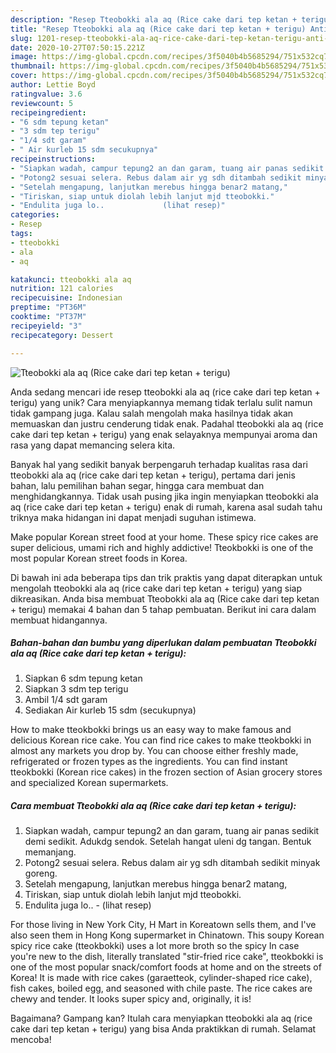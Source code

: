 ```yaml
---
description: "Resep Tteobokki ala aq (Rice cake dari tep ketan + terigu) Anti Gagal"
title: "Resep Tteobokki ala aq (Rice cake dari tep ketan + terigu) Anti Gagal"
slug: 1201-resep-tteobokki-ala-aq-rice-cake-dari-tep-ketan-terigu-anti-gagal
date: 2020-10-27T07:50:15.221Z
image: https://img-global.cpcdn.com/recipes/3f5040b4b5685294/751x532cq70/tteobokki-ala-aq-rice-cake-dari-tep-ketan-terigu-foto-resep-utama.jpg
thumbnail: https://img-global.cpcdn.com/recipes/3f5040b4b5685294/751x532cq70/tteobokki-ala-aq-rice-cake-dari-tep-ketan-terigu-foto-resep-utama.jpg
cover: https://img-global.cpcdn.com/recipes/3f5040b4b5685294/751x532cq70/tteobokki-ala-aq-rice-cake-dari-tep-ketan-terigu-foto-resep-utama.jpg
author: Lettie Boyd
ratingvalue: 3.6
reviewcount: 5
recipeingredient:
- "6 sdm tepung ketan"
- "3 sdm tep terigu"
- "1/4 sdt garam"
- " Air kurleb 15 sdm secukupnya"
recipeinstructions:
- "Siapkan wadah, campur tepung2 an dan garam, tuang air panas sedikit demi sedikit. Adukdg sendok. Setelah hangat uleni dg tangan. Bentuk memanjang."
- "Potong2 sesuai selera. Rebus dalam air yg sdh ditambah sedikit minyak goreng."
- "Setelah mengapung, lanjutkan merebus hingga benar2 matang,"
- "Tiriskan, siap untuk diolah lebih lanjut mjd tteobokki."
- "Endulita juga lo..             (lihat resep)"
categories:
- Resep
tags:
- tteobokki
- ala
- aq

katakunci: tteobokki ala aq 
nutrition: 121 calories
recipecuisine: Indonesian
preptime: "PT36M"
cooktime: "PT37M"
recipeyield: "3"
recipecategory: Dessert

---
```



![Tteobokki ala aq (Rice cake dari tep ketan + terigu)](https://img-global.cpcdn.com/recipes/3f5040b4b5685294/751x532cq70/tteobokki-ala-aq-rice-cake-dari-tep-ketan-terigu-foto-resep-utama.jpg)

Anda sedang mencari ide resep tteobokki ala aq (rice cake dari tep ketan + terigu) yang unik? Cara menyiapkannya memang tidak terlalu sulit namun tidak gampang juga. Kalau salah mengolah maka hasilnya tidak akan memuaskan dan justru cenderung tidak enak. Padahal tteobokki ala aq (rice cake dari tep ketan + terigu) yang enak selayaknya mempunyai aroma dan rasa yang dapat memancing selera kita.

Banyak hal yang sedikit banyak berpengaruh terhadap kualitas rasa dari tteobokki ala aq (rice cake dari tep ketan + terigu), pertama dari jenis bahan, lalu pemilihan bahan segar, hingga cara membuat dan menghidangkannya. Tidak usah pusing jika ingin menyiapkan tteobokki ala aq (rice cake dari tep ketan + terigu) enak di rumah, karena asal sudah tahu triknya maka hidangan ini dapat menjadi suguhan istimewa.

Make popular Korean street food at your home. These spicy rice cakes are super delicious, umami rich and highly addictive! Tteokbokki is one of the most popular Korean street foods in Korea.


Di bawah ini ada beberapa tips dan trik praktis yang dapat diterapkan untuk mengolah tteobokki ala aq (rice cake dari tep ketan + terigu) yang siap dikreasikan. Anda bisa membuat Tteobokki ala aq (Rice cake dari tep ketan + terigu) memakai 4 bahan dan 5 tahap pembuatan. Berikut ini cara dalam membuat hidangannya.

<!--inarticleads1-->

##### Bahan-bahan dan bumbu yang diperlukan dalam pembuatan Tteobokki ala aq (Rice cake dari tep ketan + terigu):

1. Siapkan 6 sdm tepung ketan
1. Siapkan 3 sdm tep terigu
1. Ambil 1/4 sdt garam
1. Sediakan  Air kurleb 15 sdm (secukupnya)


How to make tteokbokki brings us an easy way to make famous and delicious Korean rice cake. You can find rice cakes to make tteokbokki in almost any markets you drop by. You can choose either freshly made, refrigerated or frozen types as the ingredients. You can find instant tteokbokki (Korean rice cakes) in the frozen section of Asian grocery stores and specialized Korean supermarkets. 

<!--inarticleads2-->

##### Cara membuat Tteobokki ala aq (Rice cake dari tep ketan + terigu):

1. Siapkan wadah, campur tepung2 an dan garam, tuang air panas sedikit demi sedikit. Adukdg sendok. Setelah hangat uleni dg tangan. Bentuk memanjang.
1. Potong2 sesuai selera. Rebus dalam air yg sdh ditambah sedikit minyak goreng.
1. Setelah mengapung, lanjutkan merebus hingga benar2 matang,
1. Tiriskan, siap untuk diolah lebih lanjut mjd tteobokki.
1. Endulita juga lo.. -             (lihat resep)


For those living in New York City, H Mart in Koreatown sells them, and I&#39;ve also seen them in Hong Kong supermarket in Chinatown. This soupy Korean spicy rice cake (tteokbokki) uses a lot more broth so the spicy In case you&#39;re new to the dish, literally translated &#34;stir-fried rice cake&#34;, tteokbokki is one of the most popular snack/comfort foods at home and on the streets of Korea! It is made with rice cakes (garaetteok, cylinder-shaped rice cake), fish cakes, boiled egg, and seasoned with chile paste. The rice cakes are chewy and tender. It looks super spicy and, originally, it is! 

Bagaimana? Gampang kan? Itulah cara menyiapkan tteobokki ala aq (rice cake dari tep ketan + terigu) yang bisa Anda praktikkan di rumah. Selamat mencoba!
